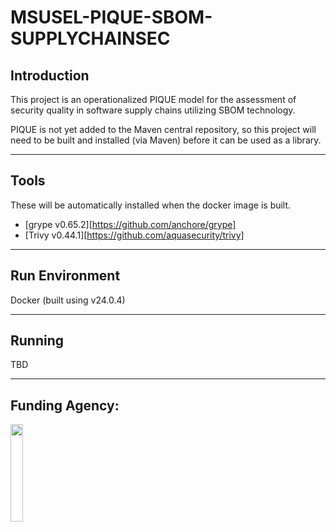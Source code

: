 # MSUSEL-PIQUE-SBOM-SUPPLYCHAINSEC
## Introduction
This project is an operationalized PIQUE model for the assessment of security quality in software supply chains utilizing SBOM technology.

PIQUE is not yet added to the Maven central repository, so this project will need to be built and installed (via Maven) before it can be used as a library.
___
## Tools
These will be automatically installed when the docker image is built.

- [grype v0.65.2][https://github.com/anchore/grype]
- [Trivy v0.44.1][https://github.com/aquasecurity/trivy]
___

## Run Environment
Docker (built using v24.0.4)
___

## Running
TBD

___
## Funding Agency:

[<img src="https://www.cisa.gov/profiles/cisad8_gov/themes/custom/gesso/dist/images/backgrounds/6fdaa25709d28dfb5cca.svg" width="20%" height="20%">](https://www.cisa.gov/)
